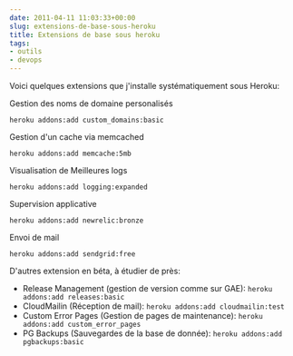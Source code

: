 ```yaml
---
date: 2011-04-11 11:03:33+00:00
slug: extensions-de-base-sous-heroku
title: Extensions de base sous heroku
tags:
- outils
- devops
---
```


Voici quelques extensions que j'installe systématiquement sous Heroku:

Gestion des noms de domaine personalisés

	heroku addons:add custom_domains:basic

Gestion d'un cache via memcached

	heroku addons:add memcache:5mb

Visualisation de Meilleures logs

	heroku addons:add logging:expanded
<!--more-->  
Supervision applicative

	heroku addons:add newrelic:bronze

Envoi de mail

	heroku addons:add sendgrid:free


D'autres extension en béta, à étudier de près:

 * Release Management (gestion de version comme sur GAE): ```heroku addons:add releases:basic```
 * CloudMailin (Réception de mail): ```heroku addons:add cloudmailin:test```
 * Custom Error Pages (Gestion de pages de maintenance): ```heroku addons:add custom_error_pages```
 * PG Backups (Sauvegardes de la base de donnée): ```heroku addons:add pgbackups:basic```
